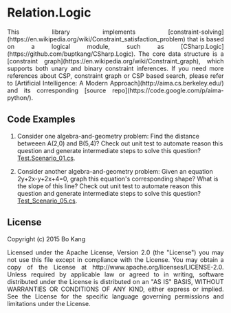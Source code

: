 # Relation.Logic

<p align="justify">
This library implements [constraint-solving](https://en.wikipedia.org/wiki/Constraint_satisfaction_problem) that is based on a logical module, such as [CSharp.Logic](https://github.com/buptkang/CSharp.Logic). The core data structure is a [constraint graph](https://en.wikipedia.org/wiki/Constraint_graph), which supports both unary and binary constraint inferences. If you need more references about CSP, constraint graph or CSP based search, please refer to [Artificial Intelligence: A Modern Approach](http://aima.cs.berkeley.edu/) and its corresponding [source repo](https://code.google.com/p/aima-python/).
</p>

## Code Examples

1. Consider one algebra-and-geometry problem: Find the distance betweeen A(2,0) and B(5,4)? Check out unit test to automate reason this question and generate intermediate steps to solve this question? [Test.Scenario_01.cs](https://github.com/buptkang/Relation.Logic/blob/master/Test/3.Problems/Test.Scenario_01.cs).

2. Consider another algebra-and-geometry problem: Given an equation 2y+2x-y+2x+4=0, graph this equation's corresponding shape? What is the slope of this line? Check out unit test to automate reason this question and generate intermediate steps to solve this question? [Test_Scenario_05.cs](https://github.com/buptkang/Relation.Logic/blob/master/Test/3.Problems/Test.Scenario_05.cs).

## License

Copyright (c) 2015 Bo Kang
<p align="justify">
Licensed under the Apache License, Version 2.0 (the "License") you may not use this file except in compliance with the License. You may obtain a copy of the License at http://www.apache.org/licenses/LICENSE-2.0. Unless required by applicable law or agreed to in writing, software distributed under the License is distributed on an "AS IS" BASIS, WITHOUT WARRANTIES OR CONDITIONS OF ANY KIND, either express or implied. See the License for the specific language governing permissions and limitations under the License.
</p>
